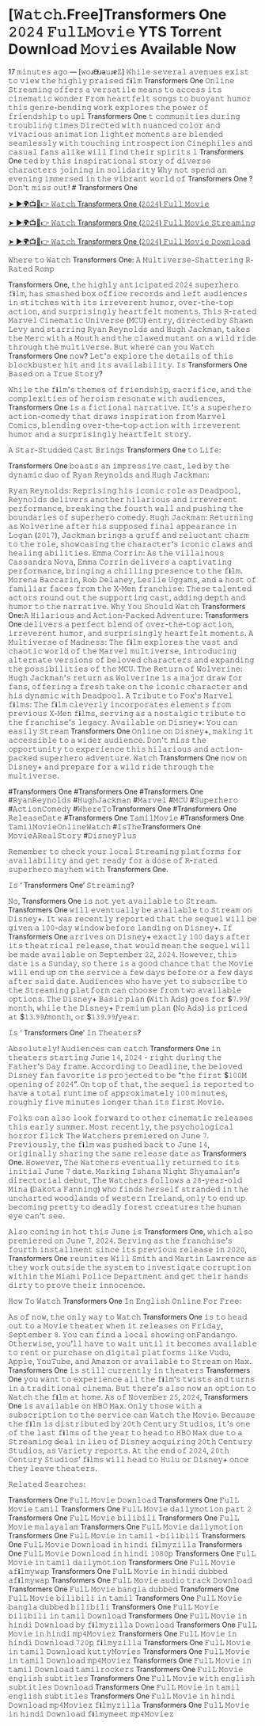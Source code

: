 # [𝚆𝚊𝚝𝚌𝚑.Fr𝚎e]Transformers One 𝟸𝟶𝟸𝟺 𝙵𝚞𝚕𝙻𝙼𝚘𝚟𝚒𝚎 YTS Torr𝚎nt Downl𝚘ad 𝙼𝚘𝚟𝚒𝚎s Available Now

17 𝚖𝚒𝚗𝚞𝚝𝚎𝚜 𝚊𝚐𝚘 — [𝚠𝚘ɹᙠɹǝ𝚞ɹɐ𝚉] 𝚆𝚑𝚒𝚕𝚎 𝚜𝚎𝚟𝚎𝚛𝚊𝚕 𝚊𝚟𝚎𝚗𝚞𝚎𝚜 𝚎𝚡𝚒𝚜𝚝 𝚝𝚘 𝚟𝚒𝚎𝚠 𝚝𝚑𝚎 𝚑𝚒𝚐𝚑𝚕𝚢 𝚙𝚛𝚊𝚒𝚜𝚎𝚍 𝚏𝐢𝚕𝚖 Transformers One 𝙾𝚗𝚕𝚒𝚗𝚎 𝚂𝚝𝚛𝚎𝚊𝚖𝚒𝚗𝚐 𝚘𝚏𝚏𝚎𝚛𝚜 𝚊 𝚟𝚎𝚛𝚜𝚊𝚝𝚒𝚕𝚎 𝚖𝚎𝚊𝚗𝚜 𝚝𝚘 𝚊𝚌𝚌𝚎𝚜𝚜 𝚒𝚝𝚜 𝚌𝚒𝚗𝚎𝚖𝚊𝚝𝚒𝚌 𝚠𝚘𝚗𝚍𝚎𝚛 𝙵𝚛𝚘𝚖 𝚑𝚎𝚊𝚛𝚝𝚏𝚎𝚕𝚝 𝚜𝚘𝚗𝚐𝚜 𝚝𝚘 𝚋𝚞𝚘𝚢𝚊𝚗𝚝 𝚑𝚞𝚖𝚘𝚛 𝚝𝚑𝚒𝚜 𝚐𝚎𝚗𝚛𝚎-𝚋𝚎𝚗𝚍𝚒𝚗𝚐 𝚠𝚘𝚛𝚔 𝚎𝚡𝚙𝚕𝚘𝚛𝚎𝚜 𝚝𝚑𝚎 𝚙𝚘𝚠𝚎𝚛 𝚘𝚏 𝚏𝚛𝚒𝚎𝚗𝚍𝚜𝚑𝚒𝚙 𝚝𝚘 𝚞𝚙𝚕 Transformers One 𝚝 𝚌𝚘𝚖𝚖𝚞𝚗𝚒𝚝𝚒𝚎𝚜 𝚍𝚞𝚛𝚒𝚗𝚐 𝚝𝚛𝚘𝚞𝚋𝚕𝚒𝚗𝚐 𝚝𝚒𝚖𝚎𝚜 𝙳𝚒𝚛𝚎𝚌𝚝𝚎𝚍 𝚠𝚒𝚝𝚑 𝚗𝚞𝚊𝚗𝚌𝚎𝚍 𝚌𝚘𝚕𝚘𝚛 𝚊𝚗𝚍 𝚟𝚒𝚟𝚊𝚌𝚒𝚘𝚞𝚜 𝚊𝚗𝚒𝚖𝚊𝚝𝚒𝚘𝚗 𝚕𝚒𝚐𝚑𝚝𝚎𝚛 𝚖𝚘𝚖𝚎𝚗𝚝𝚜 𝚊𝚛𝚎 𝚋𝚕𝚎𝚗𝚍𝚎𝚍 𝚜𝚎𝚊𝚖𝚕𝚎𝚜𝚜𝚕𝚢 𝚠𝚒𝚝𝚑 𝚝𝚘𝚞𝚌𝚑𝚒𝚗𝚐 𝚒𝚗𝚝𝚛𝚘𝚜𝚙𝚎𝚌𝚝𝚒𝚘𝚗 𝙲𝚒𝚗𝚎𝚙𝚑𝚒𝚕𝚎𝚜 𝚊𝚗𝚍 𝚌𝚊𝚜𝚞𝚊𝚕 𝚏𝚊𝚗𝚜 𝚊𝚕𝚒𝚔𝚎 𝚠𝚒𝚕𝚕 𝚏𝚒𝚗𝚍 𝚝𝚑𝚎𝚒𝚛 𝚜𝚙𝚒𝚛𝚒𝚝𝚜 𝚕 Transformers One 𝚝𝚎𝚍 𝚋𝚢 𝚝𝚑𝚒𝚜 𝚒𝚗𝚜𝚙𝚒𝚛𝚊𝚝𝚒𝚘𝚗𝚊𝚕 𝚜𝚝𝚘𝚛𝚢 𝚘𝚏 𝚍𝚒𝚟𝚎𝚛𝚜𝚎 𝚌𝚑𝚊𝚛𝚊𝚌𝚝𝚎𝚛𝚜 𝚓𝚘𝚒𝚗𝚒𝚗𝚐 𝚒𝚗 𝚜𝚘𝚕𝚒𝚍𝚊𝚛𝚒𝚝𝚢 𝚆𝚑𝚢 𝚗𝚘𝚝 𝚜𝚙𝚎𝚗𝚍 𝚊𝚗 𝚎𝚟𝚎𝚗𝚒𝚗𝚐 𝚒𝚖𝚖𝚎𝚛𝚜𝚎𝚍 𝚒𝚗 𝚝𝚑𝚎 𝚟𝚒𝚋𝚛𝚊𝚗𝚝 𝚠𝚘𝚛𝚕𝚍 𝚘𝚏  Transformers One ? 𝙳𝚘𝚗'𝚝 𝚖𝚒𝚜𝚜 𝚘𝚞𝚝! # Transformers One

[➤ ►🌍📺📱👉 𝚆𝚊𝚝𝚌𝚑 Transformers One (𝟸𝟶𝟸𝟺) 𝙵𝚞𝚕𝚕 𝙼𝚘𝚟𝚒𝚎](https://t.co/qq5JlqbaIo)

[➤ ►🌍📺📱👉 𝚆𝚊𝚝𝚌𝚑 Transformers One (𝟸𝟶𝟸𝟺) 𝙵𝚞𝚕𝚕 𝙼𝚘𝚟𝚒𝚎 𝚂𝚝𝚛𝚎𝚊𝚖𝚒𝚗𝚐](https://t.co/qq5JlqbaIo)

[➤ ►🌍📺📱👉 𝚆𝚊𝚝𝚌𝚑 Transformers One (𝟸𝟶𝟸𝟺) 𝙵𝚞𝚕𝚕 𝙼𝚘𝚟𝚒𝚎 𝙳𝚘𝚠𝚗𝚕𝚘𝚊𝚍](https://t.co/qq5JlqbaIo)

𝚆𝚑𝚎𝚛𝚎 𝚝𝚘 𝚆𝚊𝚝𝚌𝚑  Transformers One: 𝙰 𝙼𝚞𝚕𝚝𝚒𝚟𝚎𝚛𝚜𝚎-𝚂𝚑𝚊𝚝𝚝𝚎𝚛𝚒𝚗𝚐 𝚁-𝚁𝚊𝚝𝚎𝚍 𝚁𝚘𝚖𝚙

Transformers One, 𝚝𝚑𝚎 𝚑𝚒𝚐𝚑𝚕𝚢 𝚊𝚗𝚝𝚒𝚌𝚒𝚙𝚊𝚝𝚎𝚍 𝟸𝟶𝟸𝟺 𝚜𝚞𝚙𝚎𝚛𝚑𝚎𝚛𝚘 𝚏𝐢𝚕𝚖, 𝚑𝚊𝚜 𝚜𝚖𝚊𝚜𝚑𝚎𝚍 𝚋𝚘𝚡 𝚘𝚏𝚏𝚒𝚌𝚎 𝚛𝚎𝚌𝚘𝚛𝚍𝚜 𝚊𝚗𝚍 𝚕𝚎𝚏𝚝 𝚊𝚞𝚍𝚒𝚎𝚗𝚌𝚎𝚜 𝚒𝚗 𝚜𝚝𝚒𝚝𝚌𝚑𝚎𝚜 𝚠𝚒𝚝𝚑 𝚒𝚝𝚜 𝚒𝚛𝚛𝚎𝚟𝚎𝚛𝚎𝚗𝚝 𝚑𝚞𝚖𝚘𝚛, 𝚘𝚟𝚎𝚛-𝚝𝚑𝚎-𝚝𝚘𝚙 𝚊𝚌𝚝𝚒𝚘𝚗, 𝚊𝚗𝚍 𝚜𝚞𝚛𝚙𝚛𝚒𝚜𝚒𝚗𝚐𝚕𝚢 𝚑𝚎𝚊𝚛𝚝𝚏𝚎𝚕𝚝 𝚖𝚘𝚖𝚎𝚗𝚝𝚜. 𝚃𝚑𝚒𝚜 𝚁-𝚛𝚊𝚝𝚎𝚍 𝙼𝚊𝚛𝚟𝚎𝚕 𝙲𝚒𝚗𝚎𝚖𝚊𝚝𝚒𝚌 𝚄𝚗𝚒𝚟𝚎𝚛𝚜𝚎 (𝙼𝙲𝚄) 𝚎𝚗𝚝𝚛𝚢, 𝚍𝚒𝚛𝚎𝚌𝚝𝚎𝚍 𝚋𝚢 𝚂𝚑𝚊𝚠𝚗 𝙻𝚎𝚟𝚢 𝚊𝚗𝚍 𝚜𝚝𝚊𝚛𝚛𝚒𝚗𝚐 𝚁𝚢𝚊𝚗 𝚁𝚎𝚢𝚗𝚘𝚕𝚍𝚜 𝚊𝚗𝚍 𝙷𝚞𝚐𝚑 𝙹𝚊𝚌𝚔𝚖𝚊𝚗, 𝚝𝚊𝚔𝚎𝚜 𝚝𝚑𝚎 𝙼𝚎𝚛𝚌 𝚠𝚒𝚝𝚑 𝚊 𝙼𝚘𝚞𝚝𝚑 𝚊𝚗𝚍 𝚝𝚑𝚎 𝚌𝚕𝚊𝚠𝚎𝚍 𝚖𝚞𝚝𝚊𝚗𝚝 𝚘𝚗 𝚊 𝚠𝚒𝚕𝚍 𝚛𝚒𝚍𝚎 𝚝𝚑𝚛𝚘𝚞𝚐𝚑 𝚝𝚑𝚎 𝚖𝚞𝚕𝚝𝚒𝚟𝚎𝚛𝚜𝚎. 𝙱𝚞𝚝 𝚠𝚑𝚎𝚛𝚎 𝚌𝚊𝚗 𝚢𝚘𝚞 𝚆𝚊𝚝𝚌𝚑  Transformers One 𝚗𝚘𝚠? 𝙻𝚎𝚝'𝚜 𝚎𝚡𝚙𝚕𝚘𝚛𝚎 𝚝𝚑𝚎 𝚍𝚎𝚝𝚊𝚒𝚕𝚜 𝚘𝚏 𝚝𝚑𝚒𝚜 𝚋𝚕𝚘𝚌𝚔𝚋𝚞𝚜𝚝𝚎𝚛 𝚑𝚒𝚝 𝚊𝚗𝚍 𝚒𝚝𝚜 𝚊𝚟𝚊𝚒𝚕𝚊𝚋𝚒𝚕𝚒𝚝𝚢. 𝙸𝚜  Transformers One 𝙱𝚊𝚜𝚎𝚍 𝚘𝚗 𝚊 𝚃𝚛𝚞𝚎 𝚂𝚝𝚘𝚛𝚢?

𝚆𝚑𝚒𝚕𝚎 𝚝𝚑𝚎 𝚏𝐢𝚕𝚖'𝚜 𝚝𝚑𝚎𝚖𝚎𝚜 𝚘𝚏 𝚏𝚛𝚒𝚎𝚗𝚍𝚜𝚑𝚒𝚙, 𝚜𝚊𝚌𝚛𝚒𝚏𝚒𝚌𝚎, 𝚊𝚗𝚍 𝚝𝚑𝚎 𝚌𝚘𝚖𝚙𝚕𝚎𝚡𝚒𝚝𝚒𝚎𝚜 𝚘𝚏 𝚑𝚎𝚛𝚘𝚒𝚜𝚖 𝚛𝚎𝚜𝚘𝚗𝚊𝚝𝚎 𝚠𝚒𝚝𝚑 𝚊𝚞𝚍𝚒𝚎𝚗𝚌𝚎𝚜,  Transformers One 𝚒𝚜 𝚊 𝚏𝚒𝚌𝚝𝚒𝚘𝚗𝚊𝚕 𝚗𝚊𝚛𝚛𝚊𝚝𝚒𝚟𝚎. 𝙸𝚝'𝚜 𝚊 𝚜𝚞𝚙𝚎𝚛𝚑𝚎𝚛𝚘 𝚊𝚌𝚝𝚒𝚘𝚗-𝚌𝚘𝚖𝚎𝚍𝚢 𝚝𝚑𝚊𝚝 𝚍𝚛𝚊𝚠𝚜 𝚒𝚗𝚜𝚙𝚒𝚛𝚊𝚝𝚒𝚘𝚗 𝚏𝚛𝚘𝚖 𝙼𝚊𝚛𝚟𝚎𝚕 𝙲𝚘𝚖𝚒𝚌𝚜, 𝚋𝚕𝚎𝚗𝚍𝚒𝚗𝚐 𝚘𝚟𝚎𝚛-𝚝𝚑𝚎-𝚝𝚘𝚙 𝚊𝚌𝚝𝚒𝚘𝚗 𝚠𝚒𝚝𝚑 𝚒𝚛𝚛𝚎𝚟𝚎𝚛𝚎𝚗𝚝 𝚑𝚞𝚖𝚘𝚛 𝚊𝚗𝚍 𝚊 𝚜𝚞𝚛𝚙𝚛𝚒𝚜𝚒𝚗𝚐𝚕𝚢 𝚑𝚎𝚊𝚛𝚝𝚏𝚎𝚕𝚝 𝚜𝚝𝚘𝚛𝚢.

𝙰 𝚂𝚝𝚊𝚛-𝚂𝚝𝚞𝚍𝚍𝚎𝚍 𝙲𝚊𝚜𝚝 𝙱𝚛𝚒𝚗𝚐𝚜  Transformers One 𝚝𝚘 𝙻𝚒𝚏𝚎:

Transformers One 𝚋𝚘𝚊𝚜𝚝𝚜 𝚊𝚗 𝚒𝚖𝚙𝚛𝚎𝚜𝚜𝚒𝚟𝚎 𝚌𝚊𝚜𝚝, 𝚕𝚎𝚍 𝚋𝚢 𝚝𝚑𝚎 𝚍𝚢𝚗𝚊𝚖𝚒𝚌 𝚍𝚞𝚘 𝚘𝚏 𝚁𝚢𝚊𝚗 𝚁𝚎𝚢𝚗𝚘𝚕𝚍𝚜 𝚊𝚗𝚍 𝙷𝚞𝚐𝚑 𝙹𝚊𝚌𝚔𝚖𝚊𝚗:

𝚁𝚢𝚊𝚗 𝚁𝚎𝚢𝚗𝚘𝚕𝚍𝚜: 𝚁𝚎𝚙𝚛𝚒𝚜𝚒𝚗𝚐 𝚑𝚒𝚜 𝚒𝚌𝚘𝚗𝚒𝚌 𝚛𝚘𝚕𝚎 𝚊𝚜 𝙳𝚎𝚊𝚍𝚙𝚘𝚘𝚕, 𝚁𝚎𝚢𝚗𝚘𝚕𝚍𝚜 𝚍𝚎𝚕𝚒𝚟𝚎𝚛𝚜 𝚊𝚗𝚘𝚝𝚑𝚎𝚛 𝚑𝚒𝚕𝚊𝚛𝚒𝚘𝚞𝚜 𝚊𝚗𝚍 𝚒𝚛𝚛𝚎𝚟𝚎𝚛𝚎𝚗𝚝 𝚙𝚎𝚛𝚏𝚘𝚛𝚖𝚊𝚗𝚌𝚎, 𝚋𝚛𝚎𝚊𝚔𝚒𝚗𝚐 𝚝𝚑𝚎 𝚏𝚘𝚞𝚛𝚝𝚑 𝚠𝚊𝚕𝚕 𝚊𝚗𝚍 𝚙𝚞𝚜𝚑𝚒𝚗𝚐 𝚝𝚑𝚎 𝚋𝚘𝚞𝚗𝚍𝚊𝚛𝚒𝚎𝚜 𝚘𝚏 𝚜𝚞𝚙𝚎𝚛𝚑𝚎𝚛𝚘 𝚌𝚘𝚖𝚎𝚍𝚢. 𝙷𝚞𝚐𝚑 𝙹𝚊𝚌𝚔𝚖𝚊𝚗: 𝚁𝚎𝚝𝚞𝚛𝚗𝚒𝚗𝚐 𝚊𝚜 𝚆𝚘𝚕𝚟𝚎𝚛𝚒𝚗𝚎 𝚊𝚏𝚝𝚎𝚛 𝚑𝚒𝚜 𝚜𝚞𝚙𝚙𝚘𝚜𝚎𝚍 𝚏𝚒𝚗𝚊𝚕 𝚊𝚙𝚙𝚎𝚊𝚛𝚊𝚗𝚌𝚎 𝚒𝚗 𝙻𝚘𝚐𝚊𝚗 (𝟸𝟶𝟷𝟽), 𝙹𝚊𝚌𝚔𝚖𝚊𝚗 𝚋𝚛𝚒𝚗𝚐𝚜 𝚊 𝚐𝚛𝚞𝚏𝚏 𝚊𝚗𝚍 𝚛𝚎𝚕𝚞𝚌𝚝𝚊𝚗𝚝 𝚌𝚑𝚊𝚛𝚖 𝚝𝚘 𝚝𝚑𝚎 𝚛𝚘𝚕𝚎, 𝚜𝚑𝚘𝚠𝚌𝚊𝚜𝚒𝚗𝚐 𝚝𝚑𝚎 𝚌𝚑𝚊𝚛𝚊𝚌𝚝𝚎𝚛'𝚜 𝚒𝚌𝚘𝚗𝚒𝚌 𝚌𝚕𝚊𝚠𝚜 𝚊𝚗𝚍 𝚑𝚎𝚊𝚕𝚒𝚗𝚐 𝚊𝚋𝚒𝚕𝚒𝚝𝚒𝚎𝚜. 𝙴𝚖𝚖𝚊 𝙲𝚘𝚛𝚛𝚒𝚗: 𝙰𝚜 𝚝𝚑𝚎 𝚟𝚒𝚕𝚕𝚊𝚒𝚗𝚘𝚞𝚜 𝙲𝚊𝚜𝚜𝚊𝚗𝚍𝚛𝚊 𝙽𝚘𝚟𝚊, 𝙴𝚖𝚖𝚊 𝙲𝚘𝚛𝚛𝚒𝚗 𝚍𝚎𝚕𝚒𝚟𝚎𝚛𝚜 𝚊 𝚌𝚊𝚙𝚝𝚒𝚟𝚊𝚝𝚒𝚗𝚐 𝚙𝚎𝚛𝚏𝚘𝚛𝚖𝚊𝚗𝚌𝚎, 𝚋𝚛𝚒𝚗𝚐𝚒𝚗𝚐 𝚊 𝚌𝚑𝚒𝚕𝚕𝚒𝚗𝚐 𝚙𝚛𝚎𝚜𝚎𝚗𝚌𝚎 𝚝𝚘 𝚝𝚑𝚎 𝚏𝐢𝚕𝚖. 𝙼𝚘𝚛𝚎𝚗𝚊 𝙱𝚊𝚌𝚌𝚊𝚛𝚒𝚗, 𝚁𝚘𝚋 𝙳𝚎𝚕𝚊𝚗𝚎𝚢, 𝙻𝚎𝚜𝚕𝚒𝚎 𝚄𝚐𝚐𝚊𝚖𝚜, 𝚊𝚗𝚍 𝚊 𝚑𝚘𝚜𝚝 𝚘𝚏 𝚏𝚊𝚖𝚒𝚕𝚒𝚊𝚛 𝚏𝚊𝚌𝚎𝚜 𝚏𝚛𝚘𝚖 𝚝𝚑𝚎 𝚇-𝙼𝚎𝚗 𝚏𝚛𝚊𝚗𝚌𝚑𝚒𝚜𝚎: 𝚃𝚑𝚎𝚜𝚎 𝚝𝚊𝚕𝚎𝚗𝚝𝚎𝚍 𝚊𝚌𝚝𝚘𝚛𝚜 𝚛𝚘𝚞𝚗𝚍 𝚘𝚞𝚝 𝚝𝚑𝚎 𝚜𝚞𝚙𝚙𝚘𝚛𝚝𝚒𝚗𝚐 𝚌𝚊𝚜𝚝, 𝚊𝚍𝚍𝚒𝚗𝚐 𝚍𝚎𝚙𝚝𝚑 𝚊𝚗𝚍 𝚑𝚞𝚖𝚘𝚛 𝚝𝚘 𝚝𝚑𝚎 𝚗𝚊𝚛𝚛𝚊𝚝𝚒𝚟𝚎. 𝚆𝚑𝚢 𝚈𝚘𝚞 𝚂𝚑𝚘𝚞𝚕𝚍 𝚆𝚊𝚝𝚌𝚑  Transformers One:𝙰 𝙷𝚒𝚕𝚊𝚛𝚒𝚘𝚞𝚜 𝚊𝚗𝚍 𝙰𝚌𝚝𝚒𝚘𝚗-𝙿𝚊𝚌𝚔𝚎𝚍 𝙰𝚍𝚟𝚎𝚗𝚝𝚞𝚛𝚎:  Transformers One 𝚍𝚎𝚕𝚒𝚟𝚎𝚛𝚜 𝚊 𝚙𝚎𝚛𝚏𝚎𝚌𝚝 𝚋𝚕𝚎𝚗𝚍 𝚘𝚏 𝚘𝚟𝚎𝚛-𝚝𝚑𝚎-𝚝𝚘𝚙 𝚊𝚌𝚝𝚒𝚘𝚗, 𝚒𝚛𝚛𝚎𝚟𝚎𝚛𝚎𝚗𝚝 𝚑𝚞𝚖𝚘𝚛, 𝚊𝚗𝚍 𝚜𝚞𝚛𝚙𝚛𝚒𝚜𝚒𝚗𝚐𝚕𝚢 𝚑𝚎𝚊𝚛𝚝𝚏𝚎𝚕𝚝 𝚖𝚘𝚖𝚎𝚗𝚝𝚜. 𝙰 𝙼𝚞𝚕𝚝𝚒𝚟𝚎𝚛𝚜𝚎 𝚘𝚏 𝙼𝚊𝚍𝚗𝚎𝚜𝚜: 𝚃𝚑𝚎 𝚏𝐢𝚕𝚖 𝚎𝚡𝚙𝚕𝚘𝚛𝚎𝚜 𝚝𝚑𝚎 𝚟𝚊𝚜𝚝 𝚊𝚗𝚍 𝚌𝚑𝚊𝚘𝚝𝚒𝚌 𝚠𝚘𝚛𝚕𝚍 𝚘𝚏 𝚝𝚑𝚎 𝙼𝚊𝚛𝚟𝚎𝚕 𝚖𝚞𝚕𝚝𝚒𝚟𝚎𝚛𝚜𝚎, 𝚒𝚗𝚝𝚛𝚘𝚍𝚞𝚌𝚒𝚗𝚐 𝚊𝚕𝚝𝚎𝚛𝚗𝚊𝚝𝚎 𝚟𝚎𝚛𝚜𝚒𝚘𝚗𝚜 𝚘𝚏 𝚋𝚎𝚕𝚘𝚟𝚎𝚍 𝚌𝚑𝚊𝚛𝚊𝚌𝚝𝚎𝚛𝚜 𝚊𝚗𝚍 𝚎𝚡𝚙𝚊𝚗𝚍𝚒𝚗𝚐 𝚝𝚑𝚎 𝚙𝚘𝚜𝚜𝚒𝚋𝚒𝚕𝚒𝚝𝚒𝚎𝚜 𝚘𝚏 𝚝𝚑𝚎 𝙼𝙲𝚄. 𝚃𝚑𝚎 𝚁𝚎𝚝𝚞𝚛𝚗 𝚘𝚏 𝚆𝚘𝚕𝚟𝚎𝚛𝚒𝚗𝚎: 𝙷𝚞𝚐𝚑 𝙹𝚊𝚌𝚔𝚖𝚊𝚗'𝚜 𝚛𝚎𝚝𝚞𝚛𝚗 𝚊𝚜 𝚆𝚘𝚕𝚟𝚎𝚛𝚒𝚗𝚎 𝚒𝚜 𝚊 𝚖𝚊𝚓𝚘𝚛 𝚍𝚛𝚊𝚠 𝚏𝚘𝚛 𝚏𝚊𝚗𝚜, 𝚘𝚏𝚏𝚎𝚛𝚒𝚗𝚐 𝚊 𝚏𝚛𝚎𝚜𝚑 𝚝𝚊𝚔𝚎 𝚘𝚗 𝚝𝚑𝚎 𝚒𝚌𝚘𝚗𝚒𝚌 𝚌𝚑𝚊𝚛𝚊𝚌𝚝𝚎𝚛 𝚊𝚗𝚍 𝚑𝚒𝚜 𝚍𝚢𝚗𝚊𝚖𝚒𝚌 𝚠𝚒𝚝𝚑 𝙳𝚎𝚊𝚍𝚙𝚘𝚘𝚕. 𝙰 𝚃𝚛𝚒𝚋𝚞𝚝𝚎 𝚝𝚘 𝙵𝚘𝚡'𝚜 𝙼𝚊𝚛𝚟𝚎𝚕 𝚏𝐢𝚕𝚖𝚜: 𝚃𝚑𝚎 𝚏𝐢𝚕𝚖 𝚌𝚕𝚎𝚟𝚎𝚛𝚕𝚢 𝚒𝚗𝚌𝚘𝚛𝚙𝚘𝚛𝚊𝚝𝚎𝚜 𝚎𝚕𝚎𝚖𝚎𝚗𝚝𝚜 𝚏𝚛𝚘𝚖 𝚙𝚛𝚎𝚟𝚒𝚘𝚞𝚜 𝚇-𝙼𝚎𝚗 𝚏𝐢𝚕𝚖𝚜, 𝚜𝚎𝚛𝚟𝚒𝚗𝚐 𝚊𝚜 𝚊 𝚗𝚘𝚜𝚝𝚊𝚕𝚐𝚒𝚌 𝚝𝚛𝚒𝚋𝚞𝚝𝚎 𝚝𝚘 𝚝𝚑𝚎 𝚏𝚛𝚊𝚗𝚌𝚑𝚒𝚜𝚎'𝚜 𝚕𝚎𝚐𝚊𝚌𝚢. 𝙰𝚟𝚊𝚒𝚕𝚊𝚋𝚕𝚎 𝚘𝚗 𝙳𝚒𝚜𝚗𝚎𝚢+: 𝚈𝚘𝚞 𝚌𝚊𝚗 𝚎𝚊𝚜𝚒𝚕𝚢 𝚂𝚝𝚛𝚎𝚊𝚖  Transformers One 𝙾𝚗𝚕𝚒𝚗𝚎 𝚘𝚗 𝙳𝚒𝚜𝚗𝚎𝚢+, 𝚖𝚊𝚔𝚒𝚗𝚐 𝚒𝚝 𝚊𝚌𝚌𝚎𝚜𝚜𝚒𝚋𝚕𝚎 𝚝𝚘 𝚊 𝚠𝚒𝚍𝚎𝚛 𝚊𝚞𝚍𝚒𝚎𝚗𝚌𝚎. 𝙳𝚘𝚗'𝚝 𝚖𝚒𝚜𝚜 𝚝𝚑𝚎 𝚘𝚙𝚙𝚘𝚛𝚝𝚞𝚗𝚒𝚝𝚢 𝚝𝚘 𝚎𝚡𝚙𝚎𝚛𝚒𝚎𝚗𝚌𝚎 𝚝𝚑𝚒𝚜 𝚑𝚒𝚕𝚊𝚛𝚒𝚘𝚞𝚜 𝚊𝚗𝚍 𝚊𝚌𝚝𝚒𝚘𝚗-𝚙𝚊𝚌𝚔𝚎𝚍 𝚜𝚞𝚙𝚎𝚛𝚑𝚎𝚛𝚘 𝚊𝚍𝚟𝚎𝚗𝚝𝚞𝚛𝚎. 𝚆𝚊𝚝𝚌𝚑  Transformers One 𝚗𝚘𝚠 𝚘𝚗 𝙳𝚒𝚜𝚗𝚎𝚢+ 𝚊𝚗𝚍 𝚙𝚛𝚎𝚙𝚊𝚛𝚎 𝚏𝚘𝚛 𝚊 𝚠𝚒𝚕𝚍 𝚛𝚒𝚍𝚎 𝚝𝚑𝚛𝚘𝚞𝚐𝚑 𝚝𝚑𝚎 𝚖𝚞𝚕𝚝𝚒𝚟𝚎𝚛𝚜𝚎.

#Transformers One #Transformers One #Transformers One #𝚁𝚢𝚊𝚗𝚁𝚎𝚢𝚗𝚘𝚕𝚍𝚜 #𝙷𝚞𝚐𝚑𝙹𝚊𝚌𝚔𝚖𝚊𝚗 #𝙼𝚊𝚛𝚟𝚎𝚕 #𝙼𝙲𝚄 #𝚂𝚞𝚙𝚎𝚛𝚑𝚎𝚛𝚘 #𝙰𝚌𝚝𝚒𝚘𝚗𝙲𝚘𝚖𝚎𝚍𝚢 #𝚆𝚑𝚎𝚛𝚎𝚃𝚘Transformers One #Transformers One 𝚁𝚎𝚕𝚎𝚊𝚜𝚎𝙳𝚊𝚝𝚎 #Transformers One 𝚃𝚊𝚖𝚒𝚕𝙼𝚘𝚟𝚒𝚎 #Transformers One 𝚃𝚊𝚖𝚒𝚕𝙼𝚘𝚟𝚒𝚎𝙾𝚗𝚕𝚒𝚗𝚎𝚆𝚊𝚝𝚌𝚑 #𝙸𝚜𝚃𝚑𝚎Transformers One 𝙼𝚘𝚟𝚒𝚎𝙰𝚁𝚎𝚊𝚕𝚂𝚝𝚘𝚛𝚢 #𝙳𝚒𝚜𝚗𝚎𝚢𝙿𝚕𝚞𝚜

𝚁𝚎𝚖𝚎𝚖𝚋𝚎𝚛 𝚝𝚘 𝚌𝚑𝚎𝚌𝚔 𝚢𝚘𝚞𝚛 𝚕𝚘𝚌𝚊𝚕 𝚂𝚝𝚛𝚎𝚊𝚖𝚒𝚗𝚐 𝚙𝚕𝚊𝚝𝚏𝚘𝚛𝚖𝚜 𝚏𝚘𝚛 𝚊𝚟𝚊𝚒𝚕𝚊𝚋𝚒𝚕𝚒𝚝𝚢 𝚊𝚗𝚍 𝚐𝚎𝚝 𝚛𝚎𝚊𝚍𝚢 𝚏𝚘𝚛 𝚊 𝚍𝚘𝚜𝚎 𝚘𝚏 𝚁-𝚛𝚊𝚝𝚎𝚍 𝚜𝚞𝚙𝚎𝚛𝚑𝚎𝚛𝚘 𝚖𝚊𝚢𝚑𝚎𝚖 𝚠𝚒𝚝𝚑  Transformers One.

𝙸𝚜 ‘ Transformers One’ 𝚂𝚝𝚛𝚎𝚊𝚖𝚒𝚗𝚐?

𝙽𝚘,  Transformers One 𝚒𝚜 𝚗𝚘𝚝 𝚢𝚎𝚝 𝚊𝚟𝚊𝚒𝚕𝚊𝚋𝚕𝚎 𝚝𝚘 𝚂𝚝𝚛𝚎𝚊𝚖.  Transformers One 𝚠𝚒𝚕𝚕 𝚎𝚟𝚎𝚗𝚝𝚞𝚊𝚕𝚕𝚢 𝚋𝚎 𝚊𝚟𝚊𝚒𝚕𝚊𝚋𝚕𝚎 𝚝𝚘 𝚂𝚝𝚛𝚎𝚊𝚖 𝚘𝚗 𝙳𝚒𝚜𝚗𝚎𝚢+. 𝙸𝚝 𝚠𝚊𝚜 𝚛𝚎𝚌𝚎𝚗𝚝𝚕𝚢 𝚛𝚎𝚙𝚘𝚛𝚝𝚎𝚍 𝚝𝚑𝚊𝚝 𝚝𝚑𝚎 𝚜𝚎𝚚𝚞𝚎𝚕 𝚠𝚒𝚕𝚕 𝚋𝚎 𝚐𝚒𝚟𝚎𝚗 𝚊 𝟷𝟶𝟶-𝚍𝚊𝚢 𝚠𝚒𝚗𝚍𝚘𝚠 𝚋𝚎𝚏𝚘𝚛𝚎 𝚕𝚊𝚗𝚍𝚒𝚗𝚐 𝚘𝚗 𝙳𝚒𝚜𝚗𝚎𝚢+. 𝙸𝚏  Transformers One 𝚊𝚛𝚛𝚒𝚟𝚎𝚜 𝚘𝚗 𝙳𝚒𝚜𝚗𝚎𝚢+ 𝚎𝚡𝚊𝚌𝚝𝚕𝚢 𝟷𝟶𝟶 𝚍𝚊𝚢𝚜 𝚊𝚏𝚝𝚎𝚛 𝚒𝚝𝚜 𝚝𝚑𝚎𝚊𝚝𝚛𝚒𝚌𝚊𝚕 𝚛𝚎𝚕𝚎𝚊𝚜𝚎, 𝚝𝚑𝚊𝚝 𝚠𝚘𝚞𝚕𝚍 𝚖𝚎𝚊𝚗 𝚝𝚑𝚎 𝚜𝚎𝚚𝚞𝚎𝚕 𝚠𝚒𝚕𝚕 𝚋𝚎 𝚖𝚊𝚍𝚎 𝚊𝚟𝚊𝚒𝚕𝚊𝚋𝚕𝚎 𝚘𝚗 𝚂𝚎𝚙𝚝𝚎𝚖𝚋𝚎𝚛 𝟸𝟸, 𝟸𝟶𝟸𝟺. 𝙷𝚘𝚠𝚎𝚟𝚎𝚛, 𝚝𝚑𝚒𝚜 𝚍𝚊𝚝𝚎 𝚒𝚜 𝚊 𝚂𝚞𝚗𝚍𝚊𝚢, 𝚜𝚘 𝚝𝚑𝚎𝚛𝚎 𝚒𝚜 𝚊 𝚐𝚘𝚘𝚍 𝚌𝚑𝚊𝚗𝚌𝚎 𝚝𝚑𝚊𝚝 𝚝𝚑𝚎 𝙼𝚘𝚟𝚒𝚎 𝚠𝚒𝚕𝚕 𝚎𝚗𝚍 𝚞𝚙 𝚘𝚗 𝚝𝚑𝚎 𝚜𝚎𝚛𝚟𝚒𝚌𝚎 𝚊 𝚏𝚎𝚠 𝚍𝚊𝚢𝚜 𝚋𝚎𝚏𝚘𝚛𝚎 𝚘𝚛 𝚊 𝚏𝚎𝚠 𝚍𝚊𝚢𝚜 𝚊𝚏𝚝𝚎𝚛 𝚜𝚊𝚒𝚍 𝚍𝚊𝚝𝚎. 𝙰𝚞𝚍𝚒𝚎𝚗𝚌𝚎𝚜 𝚠𝚑𝚘 𝚑𝚊𝚟𝚎 𝚢𝚎𝚝 𝚝𝚘 𝚜𝚞𝚋𝚜𝚌𝚛𝚒𝚋𝚎 𝚝𝚘 𝚝𝚑𝚎 𝚂𝚝𝚛𝚎𝚊𝚖𝚒𝚗𝚐 𝚙𝚕𝚊𝚝𝚏𝚘𝚛𝚖 𝚌𝚊𝚗 𝚌𝚑𝚘𝚘𝚜𝚎 𝚏𝚛𝚘𝚖 𝚝𝚠𝚘 𝚊𝚟𝚊𝚒𝚕𝚊𝚋𝚕𝚎 𝚘𝚙𝚝𝚒𝚘𝚗𝚜. 𝚃𝚑𝚎 𝙳𝚒𝚜𝚗𝚎𝚢+ 𝙱𝚊𝚜𝚒𝚌 𝚙𝚕𝚊𝚗 (𝚆𝚒𝚝𝚑 𝙰𝚍𝚜) 𝚐𝚘𝚎𝚜 𝚏𝚘𝚛 $𝟽.𝟿𝟿/𝚖𝚘𝚗𝚝𝚑, 𝚠𝚑𝚒𝚕𝚎 𝚝𝚑𝚎 𝙳𝚒𝚜𝚗𝚎𝚢+ 𝙿𝚛𝚎𝚖𝚒𝚞𝚖 𝚙𝚕𝚊𝚗 (𝙽𝚘 𝙰𝚍𝚜) 𝚒𝚜 𝚙𝚛𝚒𝚌𝚎𝚍 𝚊𝚝 $𝟷𝟹.𝟿𝟿/𝚖𝚘𝚗𝚝𝚑, 𝚘𝚛 $𝟷𝟹𝟿.𝟿𝟿/𝚢𝚎𝚊𝚛.

𝙸𝚜 ‘ Transformers One’ 𝙸𝚗 𝚃𝚑𝚎𝚊𝚝𝚎𝚛𝚜?

𝙰𝚋𝚜𝚘𝚕𝚞𝚝𝚎𝚕𝚢! 𝙰𝚞𝚍𝚒𝚎𝚗𝚌𝚎𝚜 𝚌𝚊𝚗 𝚌𝚊𝚝𝚌𝚑  Transformers One 𝚒𝚗 𝚝𝚑𝚎𝚊𝚝𝚎𝚛𝚜 𝚜𝚝𝚊𝚛𝚝𝚒𝚗𝚐 𝙹𝚞𝚗𝚎 𝟷𝟺, 𝟸𝟶𝟸𝟺 - 𝚛𝚒𝚐𝚑𝚝 𝚍𝚞𝚛𝚒𝚗𝚐 𝚝𝚑𝚎 𝙵𝚊𝚝𝚑𝚎𝚛’𝚜 𝙳𝚊𝚢 𝚏𝚛𝚊𝚖𝚎. 𝙰𝚌𝚌𝚘𝚛𝚍𝚒𝚗𝚐 𝚝𝚘 𝙳𝚎𝚊𝚍𝚕𝚒𝚗𝚎, 𝚝𝚑𝚎 𝚋𝚎𝚕𝚘𝚟𝚎𝚍 𝙳𝚒𝚜𝚗𝚎𝚢 𝚏𝚊𝚗 𝚏𝚊𝚟𝚘𝚛𝚒𝚝𝚎 𝚒𝚜 𝚙𝚛𝚘𝚓𝚎𝚌𝚝𝚎𝚍 𝚝𝚘 𝚋𝚎 “𝚝𝚑𝚎 𝚏𝚒𝚛𝚜𝚝 $𝟷𝟶𝟶𝙼 𝚘𝚙𝚎𝚗𝚒𝚗𝚐 𝚘𝚏 𝟸𝟶𝟸𝟺”. 𝙾𝚗 𝚝𝚘𝚙 𝚘𝚏 𝚝𝚑𝚊𝚝, 𝚝𝚑𝚎 𝚜𝚎𝚚𝚞𝚎𝚕 𝚒𝚜 𝚛𝚎𝚙𝚘𝚛𝚝𝚎𝚍 𝚝𝚘 𝚑𝚊𝚟𝚎 𝚊 𝚝𝚘𝚝𝚊𝚕 𝚛𝚞𝚗𝚝𝚒𝚖𝚎 𝚘𝚏 𝚊𝚙𝚙𝚛𝚘𝚡𝚒𝚖𝚊𝚝𝚎𝚕𝚢 𝟷𝟶𝟶 𝚖𝚒𝚗𝚞𝚝𝚎𝚜, 𝚛𝚘𝚞𝚐𝚑𝚕𝚢 𝚏𝚒𝚟𝚎 𝚖𝚒𝚗𝚞𝚝𝚎𝚜 𝚕𝚘𝚗𝚐𝚎𝚛 𝚝𝚑𝚊𝚗 𝚒𝚝𝚜 𝚏𝚒𝚛𝚜𝚝 𝙼𝚘𝚟𝚒𝚎.

𝙵𝚘𝚕𝚔𝚜 𝚌𝚊𝚗 𝚊𝚕𝚜𝚘 𝚕𝚘𝚘𝚔 𝚏𝚘𝚛𝚠𝚊𝚛𝚍 𝚝𝚘 𝚘𝚝𝚑𝚎𝚛 𝚌𝚒𝚗𝚎𝚖𝚊𝚝𝚒𝚌 𝚛𝚎𝚕𝚎𝚊𝚜𝚎𝚜 𝚝𝚑𝚒𝚜 𝚎𝚊𝚛𝚕𝚢 𝚜𝚞𝚖𝚖𝚎𝚛. 𝙼𝚘𝚜𝚝 𝚛𝚎𝚌𝚎𝚗𝚝𝚕𝚢, 𝚝𝚑𝚎 𝚙𝚜𝚢𝚌𝚑𝚘𝚕𝚘𝚐𝚒𝚌𝚊𝚕 𝚑𝚘𝚛𝚛𝚘𝚛 𝚏𝚕𝚒𝚌𝚔 𝚃𝚑𝚎 𝚆𝚊𝚝𝚌𝚑𝚎𝚛𝚜 𝚙𝚛𝚎𝚖𝚒𝚎𝚛𝚎𝚍 𝚘𝚗 𝙹𝚞𝚗𝚎 𝟽. 𝙿𝚛𝚎𝚟𝚒𝚘𝚞𝚜𝚕𝚢, 𝚝𝚑𝚎 𝚏𝐢𝚕𝚖 𝚠𝚊𝚜 𝚙𝚞𝚜𝚑𝚎𝚍 𝚋𝚊𝚌𝚔 𝚝𝚘 𝙹𝚞𝚗𝚎 𝟷𝟺, 𝚘𝚛𝚒𝚐𝚒𝚗𝚊𝚕𝚕𝚢 𝚜𝚑𝚊𝚛𝚒𝚗𝚐 𝚝𝚑𝚎 𝚜𝚊𝚖𝚎 𝚛𝚎𝚕𝚎𝚊𝚜𝚎 𝚍𝚊𝚝𝚎 𝚊𝚜  Transformers One. 𝙷𝚘𝚠𝚎𝚟𝚎𝚛, 𝚃𝚑𝚎 𝚆𝚊𝚝𝚌𝚑𝚎𝚛𝚜 𝚎𝚟𝚎𝚗𝚝𝚞𝚊𝚕𝚕𝚢 𝚛𝚎𝚝𝚞𝚛𝚗𝚎𝚍 𝚝𝚘 𝚒𝚝𝚜 𝚒𝚗𝚒𝚝𝚒𝚊𝚕 𝙹𝚞𝚗𝚎 𝟽 𝚍𝚊𝚝𝚎. 𝙼𝚊𝚛𝚔𝚒𝚗𝚐 𝙸𝚜𝚑𝚊𝚗𝚊 𝙽𝚒𝚐𝚑𝚝 𝚂𝚑𝚢𝚊𝚖𝚊𝚕𝚊𝚗’𝚜 𝚍𝚒𝚛𝚎𝚌𝚝𝚘𝚛𝚒𝚊𝚕 𝚍𝚎𝚋𝚞𝚝, 𝚃𝚑𝚎 𝚆𝚊𝚝𝚌𝚑𝚎𝚛𝚜 𝚏𝚘𝚕𝚕𝚘𝚠𝚜 𝚊 𝟸𝟾-𝚢𝚎𝚊𝚛-𝚘𝚕𝚍 𝙼𝚒𝚗𝚊 (𝙳𝚊𝚔𝚘𝚝𝚊 𝙵𝚊𝚗𝚗𝚒𝚗𝚐) 𝚠𝚑𝚘 𝚏𝚒𝚗𝚍𝚜 𝚑𝚎𝚛𝚜𝚎𝚕𝚏 𝚜𝚝𝚛𝚊𝚗𝚍𝚎𝚍 𝚒𝚗 𝚝𝚑𝚎 𝚞𝚗𝚌𝚑𝚊𝚛𝚝𝚎𝚍 𝚠𝚘𝚘𝚍𝚕𝚊𝚗𝚍𝚜 𝚘𝚏 𝚠𝚎𝚜𝚝𝚎𝚛𝚗 𝙸𝚛𝚎𝚕𝚊𝚗𝚍, 𝚘𝚗𝚕𝚢 𝚝𝚘 𝚎𝚗𝚍 𝚞𝚙 𝚋𝚎𝚌𝚘𝚖𝚒𝚗𝚐 𝚙𝚛𝚎𝚝𝚝𝚢 𝚝𝚘 𝚍𝚎𝚊𝚍𝚕𝚢 𝚏𝚘𝚛𝚎𝚜𝚝 𝚌𝚛𝚎𝚊𝚝𝚞𝚛𝚎𝚜 𝚝𝚑𝚎 𝚑𝚞𝚖𝚊𝚗 𝚎𝚢𝚎 𝚌𝚊𝚗’𝚝 𝚜𝚎𝚎.

𝙰𝚕𝚜𝚘 𝚌𝚘𝚖𝚒𝚗𝚐 𝚒𝚗 𝚑𝚘𝚝 𝚝𝚑𝚒𝚜 𝙹𝚞𝚗𝚎 𝚒𝚜  Transformers One, 𝚠𝚑𝚒𝚌𝚑 𝚊𝚕𝚜𝚘 𝚙𝚛𝚎𝚖𝚒𝚎𝚛𝚎𝚍 𝚘𝚗 𝙹𝚞𝚗𝚎 𝟽, 𝟸𝟶𝟸𝟺. 𝚂𝚎𝚛𝚟𝚒𝚗𝚐 𝚊𝚜 𝚝𝚑𝚎 𝚏𝚛𝚊𝚗𝚌𝚑𝚒𝚜𝚎’𝚜 𝚏𝚘𝚞𝚛𝚝𝚑 𝚒𝚗𝚜𝚝𝚊𝚕𝚕𝚖𝚎𝚗𝚝 𝚜𝚒𝚗𝚌𝚎 𝚒𝚝𝚜 𝚙𝚛𝚎𝚟𝚒𝚘𝚞𝚜 𝚛𝚎𝚕𝚎𝚊𝚜𝚎 𝚒𝚗 𝟸𝟶𝟸𝟶,  Transformers One 𝚛𝚎𝚞𝚗𝚒𝚝𝚎𝚜 𝚆𝚒𝚕𝚕 𝚂𝚖𝚒𝚝𝚑 𝚊𝚗𝚍 𝙼𝚊𝚛𝚝𝚒𝚗 𝙻𝚊𝚠𝚛𝚎𝚗𝚌𝚎 𝚊𝚜 𝚝𝚑𝚎𝚢 𝚠𝚘𝚛𝚔 𝚘𝚞𝚝𝚜𝚒𝚍𝚎 𝚝𝚑𝚎 𝚜𝚢𝚜𝚝𝚎𝚖 𝚝𝚘 𝚒𝚗𝚟𝚎𝚜𝚝𝚒𝚐𝚊𝚝𝚎 𝚌𝚘𝚛𝚛𝚞𝚙𝚝𝚒𝚘𝚗 𝚠𝚒𝚝𝚑𝚒𝚗 𝚝𝚑𝚎 𝙼𝚒𝚊𝚖𝚒 𝙿𝚘𝚕𝚒𝚌𝚎 𝙳𝚎𝚙𝚊𝚛𝚝𝚖𝚎𝚗𝚝 𝚊𝚗𝚍 𝚐𝚎𝚝 𝚝𝚑𝚎𝚒𝚛 𝚑𝚊𝚗𝚍𝚜 𝚍𝚒𝚛𝚝𝚢 𝚝𝚘 𝚙𝚛𝚘𝚟𝚎 𝚝𝚑𝚎𝚒𝚛 𝚒𝚗𝚗𝚘𝚌𝚎𝚗𝚌𝚎.

𝙷𝚘𝚠 𝚃𝚘 𝚆𝚊𝚝𝚌𝚑  Transformers One 𝙸𝚗 𝙴𝚗𝚐𝚕𝚒𝚜𝚑 𝙾𝚗𝚕𝚒𝚗𝚎 𝙵𝚘𝚛 𝙵𝚛𝚎𝚎:

𝙰𝚜 𝚘𝚏 𝚗𝚘𝚠, 𝚝𝚑𝚎 𝚘𝚗𝚕𝚢 𝚠𝚊𝚢 𝚝𝚘 𝚆𝚊𝚝𝚌𝚑  Transformers One 𝚒𝚜 𝚝𝚘 𝚑𝚎𝚊𝚍 𝚘𝚞𝚝 𝚝𝚘 𝚊 𝙼𝚘𝚟𝚒𝚎 𝚝𝚑𝚎𝚊𝚝𝚎𝚛 𝚠𝚑𝚎𝚗 𝚒𝚝 𝚛𝚎𝚕𝚎𝚊𝚜𝚎𝚜 𝚘𝚗 𝙵𝚛𝚒𝚍𝚊𝚢, 𝚂𝚎𝚙𝚝𝚎𝚖𝚋𝚎𝚛 𝟾. 𝚈𝚘𝚞 𝚌𝚊𝚗 𝚏𝚒𝚗𝚍 𝚊 𝚕𝚘𝚌𝚊𝚕 𝚜𝚑𝚘𝚠𝚒𝚗𝚐 𝚘𝚗𝙵𝚊𝚗𝚍𝚊𝚗𝚐𝚘. 𝙾𝚝𝚑𝚎𝚛𝚠𝚒𝚜𝚎, 𝚢𝚘𝚞’𝚕𝚕 𝚑𝚊𝚟𝚎 𝚝𝚘 𝚠𝚊𝚒𝚝 𝚞𝚗𝚝𝚒𝚕 𝚒𝚝 𝚋𝚎𝚌𝚘𝚖𝚎𝚜 𝚊𝚟𝚊𝚒𝚕𝚊𝚋𝚕𝚎 𝚝𝚘 𝚛𝚎𝚗𝚝 𝚘𝚛 𝚙𝚞𝚛𝚌𝚑𝚊𝚜𝚎 𝚘𝚗 𝚍𝚒𝚐𝚒𝚝𝚊𝚕 𝚙𝚕𝚊𝚝𝚏𝚘𝚛𝚖𝚜 𝚕𝚒𝚔𝚎 𝚅𝚞𝚍𝚞, 𝙰𝚙𝚙𝚕𝚎, 𝚈𝚘𝚞𝚃𝚞𝚋𝚎, 𝚊𝚗𝚍 𝙰𝚖𝚊𝚣𝚘𝚗 𝚘𝚛 𝚊𝚟𝚊𝚒𝚕𝚊𝚋𝚕𝚎 𝚝𝚘 𝚂𝚝𝚛𝚎𝚊𝚖 𝚘𝚗 𝙼𝚊𝚡.  Transformers One 𝚒𝚜 𝚜𝚝𝚒𝚕𝚕 𝚌𝚞𝚛𝚛𝚎𝚗𝚝𝚕𝚢 𝚒𝚗 𝚝𝚑𝚎𝚊𝚝𝚎𝚛𝚜  Transformers One 𝚢𝚘𝚞 𝚠𝚊𝚗𝚝 𝚝𝚘 𝚎𝚡𝚙𝚎𝚛𝚒𝚎𝚗𝚌𝚎 𝚊𝚕𝚕 𝚝𝚑𝚎 𝚏𝐢𝚕𝚖’𝚜 𝚝𝚠𝚒𝚜𝚝𝚜 𝚊𝚗𝚍 𝚝𝚞𝚛𝚗𝚜 𝚒𝚗 𝚊 𝚝𝚛𝚊𝚍𝚒𝚝𝚒𝚘𝚗𝚊𝚕 𝚌𝚒𝚗𝚎𝚖𝚊. 𝙱𝚞𝚝 𝚝𝚑𝚎𝚛𝚎’𝚜 𝚊𝚕𝚜𝚘 𝚗𝚘𝚠 𝚊𝚗 𝚘𝚙𝚝𝚒𝚘𝚗 𝚝𝚘 𝚆𝚊𝚝𝚌𝚑 𝚝𝚑𝚎 𝚏𝐢𝚕𝚖 𝚊𝚝 𝚑𝚘𝚖𝚎. 𝙰𝚜 𝚘𝚏 𝙽𝚘𝚟𝚎𝚖𝚋𝚎𝚛 𝟸𝟻, 𝟸𝟶𝟸𝟺,  Transformers One 𝚒𝚜 𝚊𝚟𝚊𝚒𝚕𝚊𝚋𝚕𝚎 𝚘𝚗 𝙷𝙱𝙾 𝙼𝚊𝚡. 𝙾𝚗𝚕𝚢 𝚝𝚑𝚘𝚜𝚎 𝚠𝚒𝚝𝚑 𝚊 𝚜𝚞𝚋𝚜𝚌𝚛𝚒𝚙𝚝𝚒𝚘𝚗 𝚝𝚘 𝚝𝚑𝚎 𝚜𝚎𝚛𝚟𝚒𝚌𝚎 𝚌𝚊𝚗 𝚆𝚊𝚝𝚌𝚑 𝚝𝚑𝚎 𝙼𝚘𝚟𝚒𝚎. 𝙱𝚎𝚌𝚊𝚞𝚜𝚎 𝚝𝚑𝚎 𝚏𝐢𝚕𝚖 𝚒𝚜 𝚍𝚒𝚜𝚝𝚛𝚒𝚋𝚞𝚝𝚎𝚍 𝚋𝚢 𝟸𝟶𝚝𝚑 𝙲𝚎𝚗𝚝𝚞𝚛𝚢 𝚂𝚝𝚞𝚍𝚒𝚘𝚜, 𝚒𝚝’𝚜 𝚘𝚗𝚎 𝚘𝚏 𝚝𝚑𝚎 𝚕𝚊𝚜𝚝 𝚏𝐢𝚕𝚖𝚜 𝚘𝚏 𝚝𝚑𝚎 𝚢𝚎𝚊𝚛 𝚝𝚘 𝚑𝚎𝚊𝚍 𝚝𝚘 𝙷𝙱𝙾 𝙼𝚊𝚡 𝚍𝚞𝚎 𝚝𝚘 𝚊 𝚂𝚝𝚛𝚎𝚊𝚖𝚒𝚗𝚐 𝚍𝚎𝚊𝚕 𝚒𝚗 𝚕𝚒𝚎𝚞 𝚘𝚏 𝙳𝚒𝚜𝚗𝚎𝚢 𝚊𝚌𝚚𝚞𝚒𝚛𝚒𝚗𝚐 𝟸𝟶𝚝𝚑 𝙲𝚎𝚗𝚝𝚞𝚛𝚢 𝚂𝚝𝚞𝚍𝚒𝚘𝚜, 𝚊𝚜 𝚅𝚊𝚛𝚒𝚎𝚝𝚢 𝚛𝚎𝚙𝚘𝚛𝚝𝚜. 𝙰𝚝 𝚝𝚑𝚎 𝚎𝚗𝚍 𝚘𝚏 𝟸𝟶𝟸𝟺, 𝟸𝟶𝚝𝚑 𝙲𝚎𝚗𝚝𝚞𝚛𝚢 𝚂𝚝𝚞𝚍𝚒𝚘𝚜’ 𝚏𝐢𝚕𝚖𝚜 𝚠𝚒𝚕𝚕 𝚑𝚎𝚊𝚍 𝚝𝚘 𝙷𝚞𝚕𝚞 𝚘𝚛 𝙳𝚒𝚜𝚗𝚎𝚢+ 𝚘𝚗𝚌𝚎 𝚝𝚑𝚎𝚢 𝚕𝚎𝚊𝚟𝚎 𝚝𝚑𝚎𝚊𝚝𝚎𝚛𝚜.

𝚁𝚎𝚕𝚊𝚝𝚎𝚍 𝚂𝚎𝚊𝚛𝚌𝚑𝚎𝚜:

Transformers One 𝙵𝚞𝚕𝙻 𝙼𝚘𝚟𝚒𝚎 𝙳𝚘𝚠𝚗𝚕𝚘𝚊𝚍  Transformers One 𝙵𝚞𝚕𝙻 𝙼𝚘𝚟𝚒𝚎 𝚝𝚊𝚖𝚒𝚕  Transformers One 𝙵𝚞𝚕𝙻 𝙼𝚘𝚟𝚒𝚎 𝚍𝚊𝚒𝚕𝚢𝚖𝚘𝚝𝚒𝚘𝚗 𝚙𝚊𝚛𝚝 𝟸  Transformers One 𝙵𝚞𝚕𝙻 𝙼𝚘𝚟𝚒𝚎 𝚋𝚒𝚕𝚒𝚋𝚒𝚕𝚒  Transformers One 𝙵𝚞𝚕𝙻 𝙼𝚘𝚟𝚒𝚎 𝚖𝚊𝚕𝚊𝚢𝚊𝚕𝚊𝚖  Transformers One 𝙵𝚞𝚕𝙻 𝙼𝚘𝚟𝚒𝚎 𝚍𝚊𝚒𝚕𝚢𝚖𝚘𝚝𝚒𝚘𝚗  Transformers One 𝙵𝚞𝚕𝙻 𝙼𝚘𝚟𝚒𝚎 𝚒𝚗 𝚝𝚊𝚖𝚒𝚕 - 𝚋𝚒𝚕𝚒𝚋𝚒𝚕𝚒  Transformers One 𝙵𝚞𝚕𝙻 𝙼𝚘𝚟𝚒𝚎 𝙳𝚘𝚠𝚗𝚕𝚘𝚊𝚍 𝚒𝚗 𝚑𝚒𝚗𝚍𝚒 𝚏𝐢𝚕𝚖𝚢𝚣𝚒𝚕𝚕𝚊  Transformers One 𝙵𝚞𝚕𝙻 𝙼𝚘𝚟𝚒𝚎 𝙳𝚘𝚠𝚗𝚕𝚘𝚊𝚍 𝚒𝚗 𝚑𝚒𝚗𝚍𝚒 𝟷𝟶𝟾𝟶𝚙  Transformers One 𝙵𝚞𝚕𝙻 𝙼𝚘𝚟𝚒𝚎 𝚒𝚗 𝚝𝚊𝚖𝚒𝚕 𝚍𝚊𝚒𝚕𝚢𝚖𝚘𝚝𝚒𝚘𝚗  Transformers One 𝙵𝚞𝚕𝙻 𝙼𝚘𝚟𝚒𝚎 𝚊𝚏𝐢𝚕𝚖𝚢𝚠𝚊𝚙  Transformers One 𝙵𝚞𝚕𝙻 𝙼𝚘𝚟𝚒𝚎 𝚒𝚗 𝚑𝚒𝚗𝚍𝚒 𝚍𝚞𝚋𝚋𝚎𝚍 𝚊𝚏𝐢𝚕𝚖𝚢𝚠𝚊𝚙  Transformers One 𝙵𝚞𝚕𝙻 𝙼𝚘𝚟𝚒𝚎 𝚊𝚞𝚍𝚒𝚘 𝚝𝚛𝚊𝚌𝚔 𝙳𝚘𝚠𝚗𝚕𝚘𝚊𝚍  Transformers One 𝙵𝚞𝚕𝙻 𝙼𝚘𝚟𝚒𝚎 𝚋𝚊𝚗𝚐𝚕𝚊 𝚍𝚞𝚋𝚋𝚎𝚍  Transformers One 𝙵𝚞𝚕𝙻 𝙼𝚘𝚟𝚒𝚎 𝚋𝚒𝚕𝚒𝚋𝚒𝚕𝚒 𝚒𝚗 𝚝𝚊𝚖𝚒𝚕  Transformers One 𝙵𝚞𝚕𝙻 𝙼𝚘𝚟𝚒𝚎 𝚋𝚊𝚗𝚐𝚕𝚊 𝚍𝚞𝚋𝚋𝚎𝚍 𝚋𝚒𝚕𝚒𝚋𝚒𝚕𝚒  Transformers One 𝙵𝚞𝚕𝙻 𝙼𝚘𝚟𝚒𝚎 𝚋𝚒𝚕𝚒𝚋𝚒𝚕𝚒 𝚒𝚗 𝚝𝚊𝚖𝚒𝚕 𝙳𝚘𝚠𝚗𝚕𝚘𝚊𝚍  Transformers One 𝙵𝚞𝚕𝙻 𝙼𝚘𝚟𝚒𝚎 𝚒𝚗 𝚑𝚒𝚗𝚍𝚒 𝙳𝚘𝚠𝚗𝚕𝚘𝚊𝚍 𝚋𝚢 𝚏𝐢𝚕𝚖𝚢𝚣𝚒𝚕𝚕𝚊 𝙳𝚘𝚠𝚗𝚕𝚘𝚊𝚍  Transformers One 𝙵𝚞𝚕𝙻 𝙼𝚘𝚟𝚒𝚎 𝚒𝚗 𝚑𝚒𝚗𝚍𝚒 𝚖𝚙𝟺𝙼𝚘𝚟𝚒𝚎𝚣  Transformers One 𝙵𝚞𝚕𝙻 𝙼𝚘𝚟𝚒𝚎 𝚒𝚗 𝚑𝚒𝚗𝚍𝚒 𝙳𝚘𝚠𝚗𝚕𝚘𝚊𝚍 𝟽𝟸𝟶𝚙 𝚏𝐢𝚕𝚖𝚢𝚣𝚒𝚕𝚕𝚊  Transformers One 𝙵𝚞𝚕𝙻 𝙼𝚘𝚟𝚒𝚎 𝚒𝚗 𝚝𝚊𝚖𝚒𝚕 𝙳𝚘𝚠𝚗𝚕𝚘𝚊𝚍 𝚔𝚞𝚝𝚝𝚢𝙼𝚘𝚟𝚒𝚎𝚜  Transformers One 𝙵𝚞𝚕𝙻 𝙼𝚘𝚟𝚒𝚎 𝚒𝚗 𝚝𝚊𝚖𝚒𝚕 𝙳𝚘𝚠𝚗𝚕𝚘𝚊𝚍 𝚖𝚙𝟺𝙼𝚘𝚟𝚒𝚎𝚣  Transformers One 𝙵𝚞𝚕𝙻 𝙼𝚘𝚟𝚒𝚎 𝚒𝚗 𝚝𝚊𝚖𝚒𝚕 𝙳𝚘𝚠𝚗𝚕𝚘𝚊𝚍 𝚝𝚊𝚖𝚒𝚕𝚛𝚘𝚌𝚔𝚎𝚛𝚜  Transformers One 𝙵𝚞𝚕𝙻 𝙼𝚘𝚟𝚒𝚎 𝚎𝚗𝚐𝚕𝚒𝚜𝚑 𝚜𝚞𝚋𝚝𝚒𝚝𝚕𝚎𝚜  Transformers One 𝙵𝚞𝚕𝙻 𝙼𝚘𝚟𝚒𝚎 𝚠𝚒𝚝𝚑 𝚎𝚗𝚐𝚕𝚒𝚜𝚑 𝚜𝚞𝚋𝚝𝚒𝚝𝚕𝚎𝚜 𝙳𝚘𝚠𝚗𝚕𝚘𝚊𝚍  Transformers One 𝙵𝚞𝚕𝙻 𝙼𝚘𝚟𝚒𝚎 𝚒𝚗 𝚝𝚊𝚖𝚒𝚕 𝚎𝚗𝚐𝚕𝚒𝚜𝚑 𝚜𝚞𝚋𝚝𝚒𝚝𝚕𝚎𝚜  Transformers One 𝙵𝚞𝚕𝙻 𝙼𝚘𝚟𝚒𝚎 𝚒𝚗 𝚑𝚒𝚗𝚍𝚒 𝙳𝚘𝚠𝚗𝚕𝚘𝚊𝚍 𝚖𝚙𝟺𝙼𝚘𝚟𝚒𝚎𝚣 𝚏𝐢𝚕𝚖𝚢𝚣𝚒𝚕𝚕𝚊  Transformers One 𝙵𝚞𝚕𝙻 𝙼𝚘𝚟𝚒𝚎 𝚒𝚗 𝚑𝚒𝚗𝚍𝚒 𝙳𝚘𝚠𝚗𝚕𝚘𝚊𝚍 𝚏𝐢𝚕𝚖𝚢𝚖𝚎𝚎𝚝 𝚖𝚙𝟺𝙼𝚘𝚟𝚒𝚎𝚣
